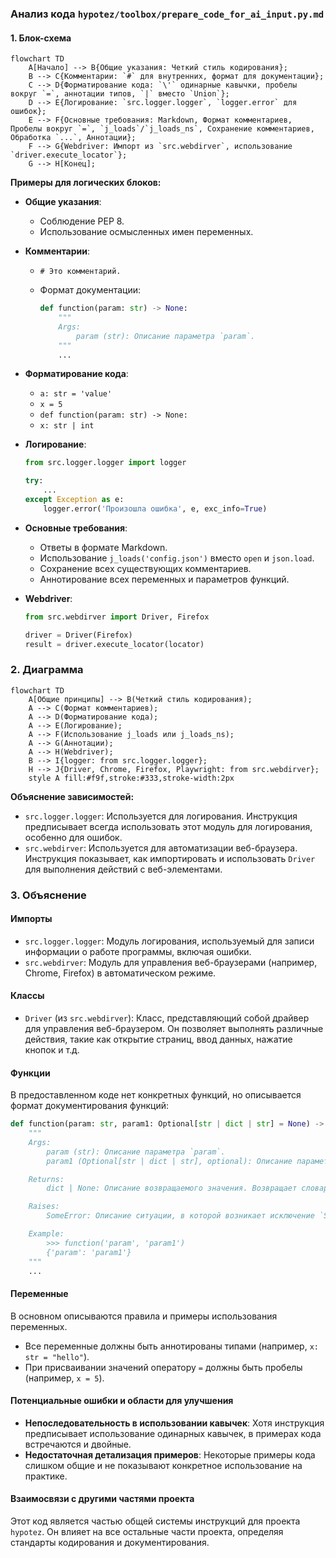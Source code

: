 ### **Анализ кода `hypotez/toolbox/prepare_code_for_ai_input.py.md`**

#### **1. Блок-схема**

```mermaid
flowchart TD
    A[Начало] --> B{Общие указания: Четкий стиль кодирования};
    B --> C{Комментарии: `#` для внутренних, формат для документации};
    C --> D{Форматирование кода: `\'` одинарные кавычки, пробелы вокруг `=`, аннотации типов, `|` вместо `Union`};
    D --> E{Логирование: `src.logger.logger`, `logger.error` для ошибок};
    E --> F{Основные требования: Markdown, Формат комментариев, Пробелы вокруг `=`, `j_loads`/`j_loads_ns`, Сохранение комментариев, Обработка `...`, Аннотации};
    F --> G{Webdriver: Импорт из `src.webdirver`, использование `driver.execute_locator`};
    G --> H[Конец];
```

**Примеры для логических блоков:**

-   **Общие указания**:
    *   Соблюдение PEP 8.
    *   Использование осмысленных имен переменных.
-   **Комментарии**:
    *   `# Это комментарий.`
    *   Формат документации:

        ```python
        def function(param: str) -> None:
            """
            Args:
                param (str): Описание параметра `param`.
            """
            ...
        ```
-   **Форматирование кода**:
    *   `a: str = 'value'`
    *   `x = 5`
    *   `def function(param: str) -> None:`
    *   `x: str | int`
-   **Логирование**:

    ```python
    from src.logger.logger import logger

    try:
        ...
    except Exception as e:
        logger.error('Произошла ошибка', e, exc_info=True)
    ```
-   **Основные требования**:
    *   Ответы в формате Markdown.
    *   Использование `j_loads('config.json')` вместо `open` и `json.load`.
    *   Сохранение всех существующих комментариев.
    *   Аннотирование всех переменных и параметров функций.
-   **Webdriver**:

    ```python
    from src.webdirver import Driver, Firefox

    driver = Driver(Firefox)
    result = driver.execute_locator(locator)
    ```

### 2. Диаграмма

```mermaid
flowchart TD
    A[Общие принципы] --> B(Четкий стиль кодирования);
    A --> C(Формат комментариев);
    A --> D(Форматирование кода);
    A --> E(Логирование);
    A --> F(Использование j_loads или j_loads_ns);
    A --> G(Аннотации);
    A --> H(Webdriver);
    B --> I{logger: from src.logger.logger};
    H --> J{Driver, Chrome, Firefox, Playwright: from src.webdirver};
    style A fill:#f9f,stroke:#333,stroke-width:2px
```

**Объяснение зависимостей:**

-   `src.logger.logger`: Используется для логирования. Инструкция предписывает всегда использовать этот модуль для логирования, особенно для ошибок.
-   `src.webdirver`:  Используется для автоматизации веб-браузера. Инструкция показывает, как импортировать и использовать `Driver` для выполнения действий с веб-элементами.

### 3. Объяснение

#### Импорты

-   `src.logger.logger`: Модуль логирования, используемый для записи информации о работе программы, включая ошибки.
-   `src.webdirver`:  Модуль для управления веб-браузерами (например, Chrome, Firefox) в автоматическом режиме.

#### Классы

-   `Driver` (из `src.webdirver`): Класс, представляющий собой драйвер для управления веб-браузером. Он позволяет выполнять различные действия, такие как открытие страниц, ввод данных, нажатие кнопок и т.д.

#### Функции

В предоставленном коде нет конкретных функций, но описывается формат документирования функций:

```python
def function(param: str, param1: Optional[str | dict | str] = None) -> dict | None:
    """
    Args:
        param (str): Описание параметра `param`.
        param1 (Optional[str | dict | str], optional): Описание параметра `param1`. По умолчанию `None`.

    Returns:
        dict | None: Описание возвращаемого значения. Возвращает словарь или `None`.

    Raises:
        SomeError: Описание ситуации, в которой возникает исключение `SomeError`.

    Example:
        >>> function('param', 'param1')
        {'param': 'param1'}
    """
    ...
```

#### Переменные

В основном описываются правила и примеры использования переменных.
-   Все переменные должны быть аннотированы типами (например, `x: str = "hello"`).
-   При присваивании значений оператору `=` должны быть пробелы (например, `x = 5`).

#### Потенциальные ошибки и области для улучшения

-   **Непоследовательность в использовании кавычек**: Хотя инструкция предписывает использование одинарных кавычек, в примерах кода встречаются и двойные.
-   **Недостаточная детализация примеров**: Некоторые примеры кода слишком общие и не показывают конкретное использование на практике.

#### Взаимосвязи с другими частями проекта

Этот код является частью общей системы инструкций для проекта `hypotez`. Он влияет на все остальные части проекта, определяя стандарты кодирования и документирования.